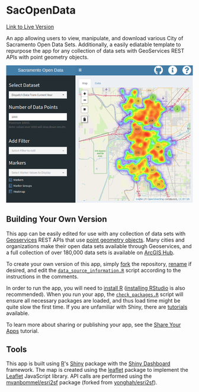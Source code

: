 # SacOpenData

[Link to Live Version](https://mvanbommel.shinyapps.io/SacOpenData/)

An app allowing users to view, manipulate, and download various City of Sacramento Open Data Sets. Additionally, a easily ediatable template to repurpose the app for any collection of data sets with GeoServices REST APIs with point geometry objects.

![Screenshot](screenshot.png)

## Building Your Own Version
This app can be easily edited for use with any collection of data sets with [Geoservices](http://geoservices.github.io/) REST APIs that use [point geometry objects](https://developers.arcgis.com/documentation/common-data-types/geometry-objects.htm). Many cities and organizations make their open data sets available through Geoservices, and a full collection of over 180,000 data sets is available on [ArcGIS Hub](https://hub.arcgis.com/search?collection=Dataset).

To create your own version of this app, simply [fork](https://help.github.com/en/github/getting-started-with-github/fork-a-repo) the repository, [rename](https://help.github.com/en/github/administering-a-repository/renaming-a-repository) if desired, and edit the [`data_source_information.R`](https://github.com/mvanbommel/SacOpenData/blob/master/data_source_information.R) script according to the instructions in the comments.

In order to run the app, you will need to [install R](https://cran.r-project.org/) ([installing RStudio](https://rstudio.com/products/rstudio/) is also recommended). When you run your app, the [`check_packages.R`](https://github.com/mvanbommel/SacOpenData/blob/master/check_packages.R) script will ensure all necessary packages are loaded, and thus load time might be quite slow the first time. If you are unfamiliar with Shiny, there are [tutorials](https://shiny.rstudio.com/tutorial/) available.

To learn more about sharing or publishing your app, see the [Share Your Apps](https://shiny.rstudio.com/tutorial/written-tutorial/lesson7/) tutorial.

## Tools
This app is built using [R](https://www.r-project.org/)'s [Shiny](https://shiny.rstudio.com/) package with the [Shiny Dashboard](https://rstudio.github.io/shinydashboard/) framework. The map is created using the [leaflet](https://rstudio.github.io/leaflet/) package to implement the [Leaflet](https://leafletjs.com/) JavaScript library. API calls are performed using the [mvanbommel/esri2sf](https://github.com/mvanbommel/esri2sf) package (forked from [yonghah/esri2sf](https://github.com/yonghah/esri2sf)).
